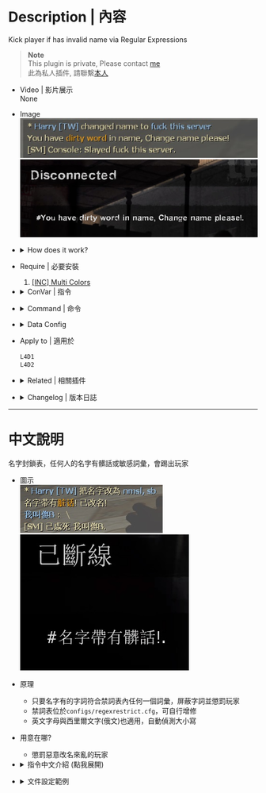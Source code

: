 # Description | 內容
Kick player if has invalid name via Regular Expressions

> __Note__ <br/>
This plugin is private, Please contact [me](https://github.com/fbef0102/Game-Private_Plugin#私人插件列表-private-plugins-list)<br/>
此為私人插件, 請聯繫[本人](https://github.com/fbef0102/Game-Private_Plugin#私人插件列表-private-plugins-list)

* Video | 影片展示
<br/>None

* Image
    <br/>![l4d_invalid_name_1](image/l4d_invalid_name_1.jpg)
    <br/>![l4d_invalid_name_2](image/l4d_invalid_name_2.jpg)

* <details><summary>How does it work?</summary>

    * Punish player whose name has dirty word (Ban, Kick, Slay....)
    * Modify dirty word table in ```configs/l4d_invalid_name.cfg```
</details>

* Require | 必要安裝
    1. [[INC] Multi Colors](https://github.com/fbef0102/L4D1_2-Plugins/releases/tag/Multi-Colors)

* <details><summary>ConVar | 指令</summary>

    * cfg/sourcemod/l4d_invalid_name.cfg
        ```php
        // 0=Plugin off, 1=Plugin on.
        l4d_invalid_name_enable "1"

        // If 1, Remove all whitespace
        l4d_invalid_name_remove_white_space "1"
        ```
</details>

* <details><summary>Command | 命令</summary>

    None
</details>

* <details><summary>Data Config</summary>

    * configs/l4d_invalid_name.cfg
        ```php
        "l4d_invalid_name"
        {
            "Block2_English"  // Whatever name
            {
                "chatpattern"		"fuck" // dirty word you want to ban, comparison is case insensitive.
                "chatpattern"		"shit"
                "chatpattern"		"pussy"
                "chatpattern"		"idiot"
                "chatpattern"		"retarded"
                "chatpattern"		"moron"
                "chatpattern"		"bitch"
                
                "replace"			"**" // Replace the matches with a string
                "warn"				"You have {green}dirty word{default} in name, Change name please!" // Warn the client they are violating the matching rules
                "action"			"sm_slay #%u"  // server executes an RCON command, to see more cmds: https://wiki.alliedmods.net/Admin_commands_(sourcemod)#Basic_Commands
                "immunity"          "z" //Allow admins with specified levels to be immune
            }	
        }
        ```

    * Other keyValue
        ```php
        "replaceall" "****" // Replace the whole player name with a string
        ```

    * action
        ```php
        #%u = user id
        #%i = client id
        #%n = player name
        #%s = player steam id
        #%r = warn message
        ```
</details>

* Apply to | 適用於
    ```
    L4D1
    L4D2
    ```

* <details><summary>Related | 相關插件</summary>

    1. [sm_regexfilter](/Plugin_插件/Anti_Griefer_防惡意路人/sm_regexfilter): Filter dirty words via Regular Expressions
        * 禁詞表，任何人打字說出髒話或敏感詞彙，字詞會被屏蔽、禁言並處死玩家
</details>

* <details><summary>Changelog | 版本日誌</summary>

    * v1.0 (2024-1-31)
        * Initial Release
</details>

- - - -
# 中文說明
名字封鎖表，任何人的名字有髒話或敏感詞彙，會踢出玩家

* 圖示
    <br/>![zho/l4d_invalid_name_1](image/zho/l4d_invalid_name_1.jpg)
    <br/>![zho/l4d_invalid_name_2](image/zho/l4d_invalid_name_2.jpg)

* 原理
    * 只要名字有的字詞符合禁詞表內任何一個詞彙，屏蔽字詞並懲罰玩家
    * 禁詞表位於```configs/regexrestrict.cfg```，可自行增修
    * 英文字母與西里爾文字(俄文)也適用，自動偵測大小寫

* 用意在哪?
    * 懲罰惡意改名來亂的玩家

* <details><summary>指令中文介紹 (點我展開)</summary>

    * cfg/sourcemod/l4d_invalid_name.cfg
        ```php
        // 0=關閉插件, 1=啟動插件
        l4d_invalid_name_enable "1"

        // 為1時，忽略空白符號
        l4d_invalid_name_remove_white_space "0"
        ```
</details>

* <details><summary>文件設定範例</summary>

    * 禁詞表可自行增修
    * 可設置權限，管理員的名字不會受到插件的審查
    * 敏感字詞可以用其他文字和諧取代
    * configs/l4d_invalid_name.cfg
        ```php
        "l4d_invalid_name"
        {
            "Block3_China" //敏感字詞合集名稱，可自取
            {
                "chatpattern"       "nmsl" //敏感字詞為nmsl，即使字母大寫也會被檢測到
                "chatpattern"       "cao"
                "chatpattern"		"shabi"

                "replaceall"        "我是傻B！" // 幫玩家改名
               	"warn"				"名字带有{green}脏话{default}! 已改名!" // 顯示警告
		        "action"			"sm_slay #%u" //伺服器會採取的命令動作，此處命令為處死玩家，想看更多命令：https://wiki.alliedmods.net/Admin_commands_(sourcemod)
		        "immunity"          "z" //z權限的玩家不受影響
            }	
        }
        ```

    * 其他可用參數
        ```php
        "replace" "xxxx" // 名字內的敏感字詞用其他文字取代
        ```

    * action能寫的參數
        ```php
        #%u = 玩家的user id
        #%i = 玩家的client id
        #%n = 玩家名字
        #%s = 玩家的Steam ID (Steam_x:x:xxxx)
        #%r = 警告訊息
        ```
</details>

